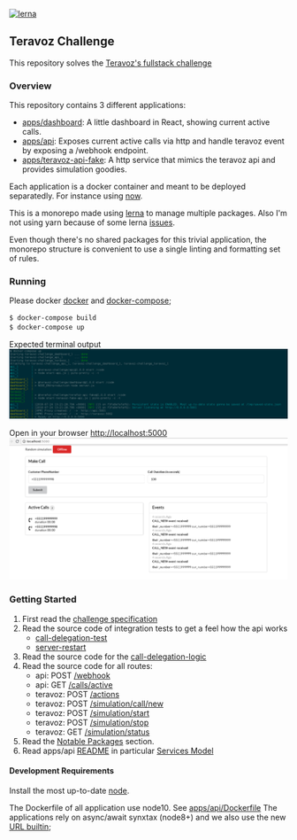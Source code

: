 [![lerna](https://img.shields.io/badge/maintained%20with-lerna-cc00ff.svg)](https://lernajs.io/)

## Teravoz Challenge

This repository solves the [Teravoz's fullstack challenge](https://github.com/felipeblassioli/teravoz-challenge/blob/master/docs/challenge.md)

### Overview

This repository contains 3 different applications:
   - [apps/dashboard](https://github.com/felipeblassioli/teravoz-challenge/tree/master/apps/dashboard): A little dashboard in React, showing current active calls.
   - [apps/api](https://github.com/felipeblassioli/teravoz-challenge/tree/master/apps/api): Exposes current active calls via http and handle teravoz event by exposing a /webhook endpoint.
   - [apps/teravoz-api-fake](https://github.com/felipeblassioli/teravoz-challenge/tree/master/apps/teravoz-fake-api): A http service that mimics the teravoz api and provides simulation goodies.

Each application is a docker container and meant to be deployed separatedly. For instance using [now](https://zeit.co/now).

This is a monorepo made using [lerna](https://github.com/lerna/lerna) to manage multiple packages.
Also I'm not using yarn because of some lerna [issues](https://github.com/lerna/lerna/issues/1349).

Even though there's no shared packages for this trivial application, the monorepo structure is convenient to use a single linting and formatting set of rules.

### Running

Please docker [docker](https://docs.docker.com/install/) and [docker-compose](https://docs.docker.com/compose/install/);

```bash
$ docker-compose build
$ docker-compose up
```

Expected terminal output
![alt docker-compose](https://github.com/felipeblassioli/teravoz-challenge/blob/master/images/docker-compose-up.png)

Open in your browser [http://localhost:5000](http://localhost:5000)
![alt dashboard](https://github.com/felipeblassioli/teravoz-challenge/blob/master/images/dashboard.png)

### Getting Started

1. First read the [challenge specification](https://github.com/felipeblassioli/teravoz-challenge/blob/master/docs/challenge.md)
2. Read the source code of integration tests to get a feel how the api works
    - [call-delegation-test](https://github.com/felipeblassioli/teravoz-challenge/blob/master/apps/api/integration-test/call-delegation.test.js)
    - [server-restart](https://github.com/felipeblassioli/teravoz-challenge/blob/master/apps/api/integration-test/server-restart.test.js)
3. Read the source code for the [call-delegation-logic](https://github.com/felipeblassioli/teravoz-challenge/blob/master/apps/api/src/services/TeravozEventHandlerService/logic/call-delegation-logic.js)
4. Read the source code for all routes:
    - api: POST [/webhook](https://github.com/felipeblassioli/teravoz-challenge/blob/master/apps/api/src/routes/webhook.js#L18)
    - api: GET [/calls/active](https://github.com/felipeblassioli/teravoz-challenge/blob/master/apps/api/src/routes/calls.js#L7)
    - teravoz: POST [/actions](https://github.com/felipeblassioli/teravoz-challenge/blob/master/apps/teravoz-api-fake/src/routes/actions.js#L17)
    - teravoz: POST [/simulation/call/new](https://github.com/felipeblassioli/teravoz-challenge/blob/master/apps/teravoz-api-fake/src/routes/simulation.js#L6)
    - teravoz: POST [/simulation/start](https://github.com/felipeblassioli/teravoz-challenge/blob/master/apps/teravoz-api-fake/src/routes/simulation.js#L17)
    - teravoz: POST [/simulation/stop](https://github.com/felipeblassioli/teravoz-challenge/blob/master/apps/teravoz-api-fake/src/routes/simulation.js#L24)
    - teravoz: GET [/simulation/status](https://github.com/felipeblassioli/teravoz-challenge/blob/master/apps/teravoz-api-fake/src/routes/simulation.js#L29)
4. Read the [Notable Packages](https://github.com/felipeblassioli/teravoz-challenge/blob/master/docs/notable-packages.md) section.
5. Read apps/api [README](https://github.com/felipeblassioli/teravoz-challenge/blob/master/apps/api/README.md) in particular [Services Model](https://github.com/felipeblassioli/teravoz-challenge/tree/master/apps/api#services-model)

#### Development Requirements

Install the most up-to-date [node](https://nodejs.org/en/download/).

The Dockerfile of all application use node10. See [apps/api/Dockerfile](https://github.com/felipeblassioli/teravoz-challenge/blob/master/apps/api/Dockerfile)
The applications rely on async/await synxtax (node8+) and we also use the new [URL builtin](https://nodejs.org/api/url.html);

